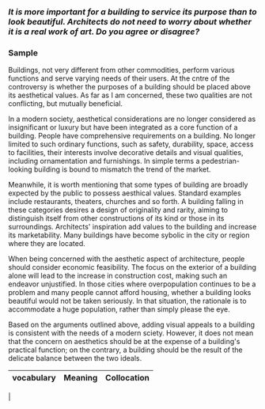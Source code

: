 ### _It is more important for a building to service its purpose than to look beautiful. Architects do not need to worry about whether it is a real work of art. Do you agree or disagree?_



### Sample

  Buildings, not very different from other commodities, perform various functions and serve varying needs of their users. At the cntre of the controversy is whether the purposes of a building should be placed above its aesthetical values. As far as I am concerned, these two qualities are not conflicting, but mutually beneficial.

  In a modern society, aesthetical considerations are no longer considered as insignificant or luxury but have been integrated as a core function of a building. People have comprehensive requirements on a building. No longer limited to such ordinary functions, such as safety, durability, space, access to facilities, their interests involve decorative details and visual qualities, including ornamentation and furnishings. In simple terms a pedestrian-looking building is bound to mismatch the trend of the market.

  Meanwhile, it is worth mentioning that some types of building are broadly expected by the public to possess aesthical values. Standard examples include restaurants, theaters, churches and so forth. A building falling in these categories desires a  design of originality and rarity, aiming to distinguish itself from other constructions of its kind or those in its surroundings. Architects' inspiration add values to the building and increase its marketability. Many buildings have become sybolic in the city or region where they are located.

  When being concerned with the aesthetic aspect of architecture, people should consider economic feasibility. The focus on the exterior of a building alone will lead to the increase in construction cost, making such an endeavor unjustified. In those cities where overpopulation continues to be a problem and many people cannot afford housing, whether a building looks beautiful would not be taken seriously. In that situation, the rationale is to accommodate a huge population, rather than simply please the eye.

  Based on the arguments outlined above, adding visual appeals to a building is consistent with the needs of a modern sciety. However, it does not mean that the concern on aesthetics should be at the expense of a building's practical function; on the contrary, a building should be the result of the delicate balance between the two ideals.


| vocabulary | Meaning | Collocation |
| ---------- | ------- | ----------- |
| 
